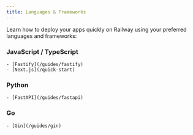 ```yaml
---
title: Languages & Frameworks
---
```


Learn how to deploy your apps quickly on Railway using your preferred languages and frameworks:

### JavaScript / TypeScript
    - [Fastify](/guides/fastify)
    - [Next.js](/quick-start)
### Python
    - [FastAPI](/guides/fastapi)
### Go
    - [Gin](/guides/gin)


